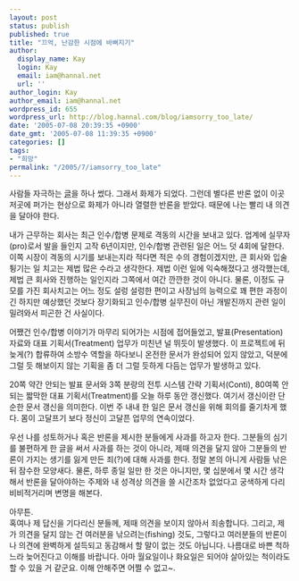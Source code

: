 ```yaml
---
layout: post
status: publish
published: true
title: "끄억, 난감한 시점에 바뻐지기"
author:
  display_name: Kay
  login: Kay
  email: iam@hannal.net
  url: ''
author_login: Kay
author_email: iam@hannal.net
wordpress_id: 655
wordpress_url: http://blog.hannal.com/blog/iamsorry_too_late/
date: '2005-07-08 20:39:35 +0900'
date_gmt: '2005-07-08 11:39:35 +0900'
categories: []
tags:
- "희망"
permalink: "/2005/7/iamsorry_too_late"
---
```

<p>사람들 자극하는 <a href="http://blog.hannal.com/kart_rider_n_mario_kart/">글</a>을 하나 썼다. 그래서 화제가 되었다. 그런데 별다른 반론 없이 이곳 저곳에 퍼가는 현상으로 화제가 아니라 열렬한 반론을 받았다. 때문에 나는 빨리 내 의견을 달아야 한다.</p>
<p>내가 근무하는 회사는 최근 인수/합병 문제로 격동의 시간을 보내고 있다. 업계에 실무자(pro)로서 발을 들인지 고작 6년이지만, 인수/합병 관련된 일은 어느 덧 4회에 달한다. 이쪽 시장이 격동의 시기를 보내는지라 적다면 적은 수의 경험이겠지만, 큰 회사와 입술 튕기는 일 치고는 제법 많은 수라고 생각한다. 제법 이런 일에 익숙해졌다고 생각했는데, 제법 큰 회사와 진행하는 일인지라 그쪽에서 여간 깐깐한 것이 아니다. 물론, 이정도 규모를 가진 회사치고는 어느 정도 설렁 설렁한 편이고 사장님의 능력으로 꽤 편한 과정이긴 하지만 예상했던 것보다 장기화되고 인수/합병 실무진이 아닌 개발진까지 관련 일이 밀려와서 피곤한 건 사실이다.</p>
<p>어쨌건 인수/합병 이야기가 마무리 되어가는 시점에 접어들었고, 발표(Presentation) 자료와 대표 기획서(Treatment) 업무가 미친년 널 뛰듯이 발생했다. 이 프로젝트에 뒤늦게(?) 합류하여 소방수 역할을 하다보니 온전한 문서가 완성되어 있지 않았고, 덕분에 그럴 듯 해보이지 않는 기획을 좀 더 그럴 듯하게 다듬는 업무가 발생하고 있다.</p>
<p>20쪽 약간 안되는 발표 문서와 3쪽 분량의 전투 시스템 간략 기획서(Conti), 80여쪽 안되는 짧막한 대표 기획서(Treatment)를 오늘 하루 동안 갱신했다. 여기서 갱신이란 단순한 문서 갱신을 의미한다. 이번 주 내내 한 일은 문서 갱신을 위해 회의를 줄기차게 했다. 몸이 고달프기 보다 정신이 고달픈 업무의 연속이었다.</p>
<p>우선 나를 성토하거나 혹은 반론을 제시한 분들에게 사과를 하고자 한다. 그분들의 심기를 불편하게 한 글을 써서 사과를 하는 것이 아니라, 제때 의견을 달지 않아 그분들의 반론이 가지는 생기를 잃게 만든 죄(?)에 대해 사과를 한다. 정말 본의 아니게 사람들 낚은 뒤 잠수한 모양새다. 물론, 하루 종일 일만 한 것은 아니지만, 몇 십분에서 몇 시간 생각해서 반론을 달아야하는 주제와 내 성격상 의견을 쓸 시간조차 없었다고 궁색하게 다리 비비적거리며 변명을 해본다.</p>
<p>아무튼.<br />
혹여나 제 답신을 기다리신 분들께, 제때 의견을 보이지 않아서 죄송합니다. 그리고, 제가 의견을 달지 않는 건 여러분을 낚으려는(fishing) 것도, 그렇다고 여러분들의 반론이나 의견에 완벽하게 설득되고 동감해서 할 말이 없는 것도 아닙니다. 나름대로 바쁜 척하느라 늦어진다고 이해를 바랍니다. 아마 월요일이나 화요일은 되어야 살아있는 척이라도 할 수 있을 거 같군요. 이해 안해주면 어쩔 수 없고~.</p>
